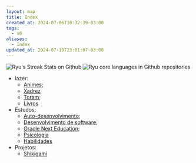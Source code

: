 ```yaml
---
layout: map
title: Index
created_at: 2024-07-06T18:32:39-03:00
tags:
  - v0
aliases:
  - Index
updated_at: 2024-07-19T23:01:07-03:00
---
```


  ![Ryu's Streak Stats on Github](https://github-readme-streak-stats.herokuapp.com/?user=MateusRyu&theme=prussian&hide_border=true)
  ![Ryu core languages in Github repositories](https://github-readme-stats.vercel.app/api/top-langs/?username=MateusRyu&theme=prussian&hide_border=true&include_all_commits=true&count_private=false&)

- lazer:
	- [Animes](mapas/2024-07-11-Animes.md);
	- [Xadrez](mapas/2024-07-11-Xadrez.md)
	- [Toram](mapas/2024-07-11-Toram.md);
	- [Livros](mapas/2024-07-11-Livros.md)
- Estudos:
	- [Auto-desenvolvimento](mapas/2024-07-11-Auto_desenvolvimento.md);
	- [Desenvolvimento de software](mapas/2024-07-11-Desenvolvimento_de_software.md);
	- [Oracle Next Education](mapas/2024-07-11-Oracle_Next_Education.md);
	- [Psicologia](mapas/2024-07-11-Psicologia.md)
	- [Habilidades](mapas/2024-07-11-Habilidades.md)
- Projetos:
	- [Shikigami](api/2024/06/2024-06-30-Shikigami.md)
